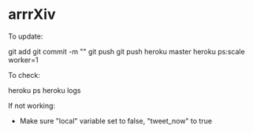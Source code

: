 # arrrXiv

To update:

git add <updates>
git commit -m "<commit message>"
git push
git push heroku master
heroku ps:scale worker=1

To check:

heroku ps
heroku logs

If not working:
- Make sure "local" variable set to false, "tweet_now" to true
